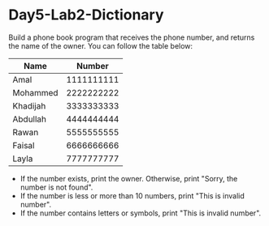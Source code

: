 # Day5-Lab2-Dictionary

Build a phone book program that receives the phone number, and returns the name of the owner. You can follow the table below:

| Name	  |   Number
|---------|----------|
|Amal	    |1111111111|
|Mohammed	|2222222222|
|Khadijah	|3333333333|
|Abdullah	|4444444444|
|Rawan	  |5555555555|
|Faisal	  |6666666666|
|Layla	  |7777777777|

- If the number exists, print the owner. Otherwise, print "Sorry, the number is not found".
- If the number is less or more than 10 numbers, print "This is invalid number".
- If the number contains letters or symbols, print "This is invalid number".
